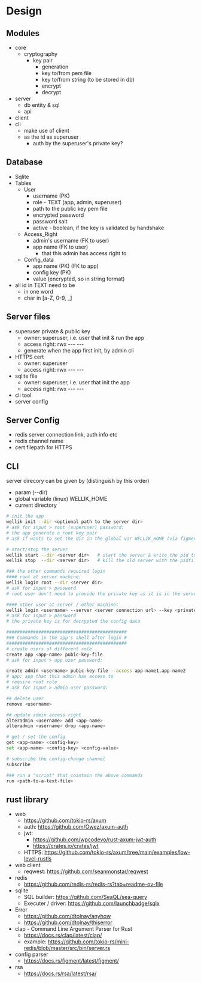 # Design
## Modules
- core
  - cryptography
    - key pair
      - generation
      - key to/from pem file
      - key to/from string (to be stored in db)
      - encrypt
      - decrypt
- server 
  - db entity & sql
  - api
- client 
- cli 
  - make use of client 
  - as the id as superuser
    - auth by the superuser's private key?

## Database
- Sqlite
- Tables
  - User
    - username (PK)
    - role - TEXT (app, admin, superuser)
    - path to the public key pem file
    - encrypted password
    - password salt
    - active - boolean, if the key is validated by handshake
  - Access_Right
    - admin's username (FK to user)
    - app name (FK to user)
      - that this admin has access right to
  - Config_data
    - app name (PK) (FK to app)
    - config key (PK)
    - value (encrypted, so in string format)
- all id in TEXT need to be 
  - in one word 
  - char in [a-Z, 0-9, _]

## Server files
- superuser private & public key
  - owner: superuser, i.e. user that init & run the app 
  - access right: rwx --- ---
  - generate when the app first init, by admin cli
- HTTPS cert
  - owner: superuser
  - access right: rwx --- ---
- sqlite file
  - owner: superuser, i.e. user that init the app 
  - access right: rwx --- ---
- cli tool
- server config

## Server Config
- redis server connection link, auth info etc
- redis channel name
- cert filepath for HTTPS

## CLI
server direcory can be given by (distinguish by this order)
- param (--dir)
- global variable (linux) WELLIK_HOME
- current directory

```sh
# init the app
wellik init --dir <optional path to the server dir>
# ask for input > root (superuser) password: 
# the app generate a root key pair 
# ask if wants to set the dir in the global var WELLIK_HOME (via figment)

# start/stop the server
wellik start --dir <server dir>   # start the server & write the pid to a file, need to be run with `nohup &`
wellik stop  --dir <server dir>   # kill the old server with the pidfile by process::Command

### the other commands required login
#### root at server machine:
wellik login root --dir <server dir>
# ask for input > password
# root user don't need to provide the private key as it is in the server base dir

#### other user at server / other machine:
wellik login <username> --server <server connection url> --key <private-key-file>
# ask for input > password
# the private key is for decrypted the config data

#############################################
### Commands in the app's shell after login #
#############################################
# create users of different role
create app <app-name> pubic-key-file
# ask for input > app user password: 

create admin <username> pubic-key-file --access app-name1,app-name2
# app: app that this admin has access to
# require root role
# ask for input > admin user password: 

## delete user
remove <username>

## update admin access right
alteradmin <username> add <app-name>
alteradmin <username> drop <app-name>

# get / set the config
get <app-name> <config-key>
set <app-name> <config-key> <config-value>

# subscribe the config-change channel
subscribe

### run a "script" that cointain the above commands
run <path-to-a-text-file>
```

## rust library
- web
  - https://github.com/tokio-rs/axum
  - auth: https://github.com/Owez/axum-auth
  - jwt: 
    - https://github.com/wpcodevo/rust-axum-jwt-auth
    - https://crates.io/crates/jwt
  - HTTPS: https://github.com/tokio-rs/axum/tree/main/examples/low-level-rustls
- web client
  - reqwest: https://github.com/seanmonstar/reqwest
- redis 
  - https://github.com/redis-rs/redis-rs?tab=readme-ov-file
- sqlite
  - SQL builder: https://github.com/SeaQL/sea-query
  - Executer / driver: https://github.com/launchbadge/sqlx
- Error
  - https://github.com/dtolnay/anyhow
  - https://github.com/dtolnay/thiserror
- clap - Command Line Argument Parser for Rust
  - https://docs.rs/clap/latest/clap/
  - example: https://github.com/tokio-rs/mini-redis/blob/master/src/bin/server.rs
- config parser
  - https://docs.rs/figment/latest/figment/
- rsa
  - https://docs.rs/rsa/latest/rsa/